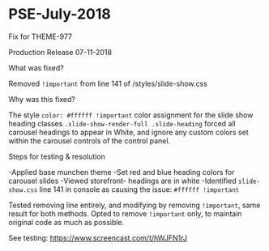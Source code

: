 # PSE-July-2018
Fix for THEME-977


Production Release  07-11-2018



What was fixed? 

Removed `!important` from line 141 of /styles/slide-show.css


Why was this fixed? 

The style `color: #ffffff !important` color assignment for the slide show heading classes `.slide-show-render-full .slide-heading` forced all carousel headings to appear in White, and ignore any custom colors set within the carousel controls of the control panel.


Steps for testing & resolution

-Applied base munchen theme
-Set red and blue heading colors for carousel slides
-Viewed storefront- headings are in white 
-Identified `slide-show.css` line 141 in console as causing the issue: `#ffffff !important`

Tested removing line entirely, and modifying by removing `!important`, same result for both methods. Opted to remove `!important` only, to maintain original code as much as possible.

See testing: https://www.screencast.com/t/hWJFN1rJ
